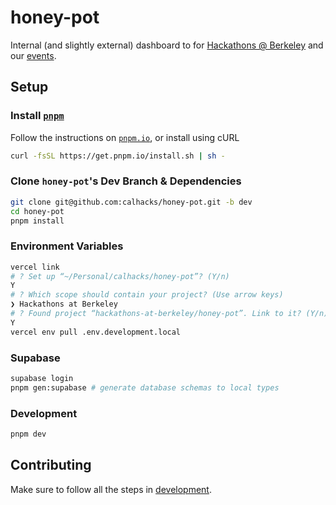 # honey-pot

Internal (and slightly external) dashboard to for [Hackathons @ Berkeley](https://hackberkeley.org/) and our [events](https://calhacks.io/).

## Setup

### Install [`pnpm`](https://pnpm.io/)

Follow the instructions on [`pnpm.io`](https://pnpm.io/), or install using cURL

```bash
curl -fsSL https://get.pnpm.io/install.sh | sh -
```

### Clone `honey-pot`'s Dev Branch & Dependencies

```bash
git clone git@github.com:calhacks/honey-pot.git -b dev
cd honey-pot
pnpm install
```

### Environment Variables

```bash
vercel link
# ? Set up “~/Personal/calhacks/honey-pot”? (Y/n)
Y
# ? Which scope should contain your project? (Use arrow keys)
❯ Hackathons at Berkeley
# ? Found project “hackathons-at-berkeley/honey-pot”. Link to it? (Y/n)
Y
vercel env pull .env.development.local
```

### Supabase

```bash
supabase login
pnpm gen:supabase # generate database schemas to local types
```

### Development

```bash
pnpm dev
```

## Contributing

Make sure to follow all the steps in [development](#development).
